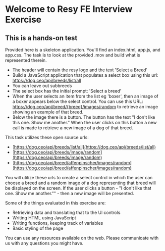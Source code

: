 # Welcome to Resy FE Interview Exercise

## This is a hands-on test
Provided here is a skeleton application. You'll find an index.html, app.js, and app.css.
The task is to look at the provided .mov and build what is represented therein.

- The header will contain the resy logo and the text 'Select a Breed'
- Build a JavaScript application that populates a select box using this url: https://dog.ceo/api/breeds/list/all
- You can leave out subbreeds
- The select box has the initial prompt: 'Select a breed'
- When the user selects an item from the list eg 'boxer', then an image of a boxer appears below the select control. You can use this URL: https://dog.ceo/api/breed/{breed}/images/random to retrieve an image showing an example of that breed.
- Below the image there is a button. The button has the text "I don't like this one. Show me another." When the user clicks on this button a new call is made to retrieve a new image of a dog of that breed.


This task utilizes these open source urls:
- [https://dog.ceo/api/breeds/list/all](https://dog.ceo/api/breeds/list/all)
- [https://dog.ceo/api/breeds/image/random](https://dog.ceo/api/breeds/image/random)
- [https://dog.ceo/api/breed/affenpinscher/images/random](https://dog.ceo/api/breed/affenpinscher/images/random)

You will utilize these urls to create a select control in which the user can choose a breed and a random image of a dog representing that breed will be displayed on the screen.
If the user clicks a button - "I don't like that one. Show me another."" - then a new image will be presented.

Some of the things evaluated in this exercise are:
- Retrieving data and translating that to the UI controls
- Writing HTML using JavaScript
- Writing functions, keeping track of variables
- Basic styling of the page

You can use any resources available on the web.
Please communicate with us with any questions you might have.
